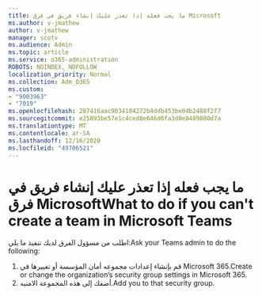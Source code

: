 ```yaml
---
title: ما يجب فعله إذا تعذر عليك إنشاء فريق في فرق Microsoft
ms.author: v-jmathew
author: v-jmathew
manager: scotv
ms.audience: Admin
ms.topic: article
ms.service: o365-administration
ROBOTS: NOINDEX, NOFOLLOW
localization_priority: Normal
ms.collection: Adm_O365
ms.custom:
- "9003963"
- "7019"
ms.openlocfilehash: 287416aac9034104272b4ddb453be04b2488f2f7
ms.sourcegitcommit: e25893be57e1c4ced8e646d0fa3d0e8489880d7a
ms.translationtype: MT
ms.contentlocale: ar-SA
ms.lasthandoff: 12/16/2020
ms.locfileid: "49706521"
---
```

# <a name="what-to-do-if-you-cant-create-a-team-in-microsoft-teams"></a><span data-ttu-id="1ac10-102">ما يجب فعله إذا تعذر عليك إنشاء فريق في فرق Microsoft</span><span class="sxs-lookup"><span data-stu-id="1ac10-102">What to do if you can't create a team in Microsoft Teams</span></span>

<span data-ttu-id="1ac10-103">اطلب من مسؤول الفرق لديك تنفيذ ما يلي:</span><span class="sxs-lookup"><span data-stu-id="1ac10-103">Ask your Teams admin to do the following:</span></span>

1. <span data-ttu-id="1ac10-104">قم بإنشاء إعدادات مجموعه أمان المؤسسة أو تغييرها في Microsoft 365.</span><span class="sxs-lookup"><span data-stu-id="1ac10-104">Create or change the organization’s security group settings in Microsoft 365.</span></span>
2. <span data-ttu-id="1ac10-105">أضفك إلى هذه المجموعة الامنيه.</span><span class="sxs-lookup"><span data-stu-id="1ac10-105">Add you to that security group.</span></span>

